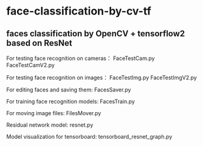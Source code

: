 # face-classification-by-cv-tf

## faces classification by OpenCV + tensorflow2 based on ResNet

For testing face recognition on cameras：
FaceTestCam.py
FaceTestCamV2.py

For testing face recognition on images：
FaceTestImg.py
FaceTestImgV2.py

For editing faces and saving them:
FacesSaver.py

For training face recognition models:
FacesTrain.py

For moving image files:
FilesMover.py

Residual network model:
resnet.py

Model visualization for tensorboard:
tensorboard_resnet_graph.py
